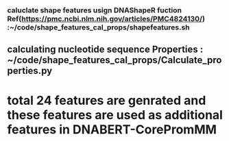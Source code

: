 ### caluclate shape features usign DNAShapeR fuction Ref(https://pmc.ncbi.nlm.nih.gov/articles/PMC4824130/) :~/code/shape_features_cal_props/shapefeatures.sh
## calculating nucleotide sequence Properties : ~/code/shape_features_cal_props/Calculate_properties.py 

# total 24 features are genrated and these features are used as additional features in DNABERT-CorePromMM 
